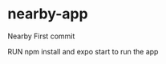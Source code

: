 <!-- @format -->

# nearby-app

Nearby First commit


RUN npm install
and 
expo start to run the app
